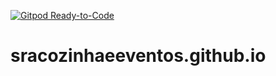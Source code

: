 [![Gitpod Ready-to-Code](https://img.shields.io/badge/Gitpod-Ready--to--Code-blue?logo=gitpod)](https://gitpod.io/#https://github.com/sracozinhaeeventos/sracozinhaeeventos.github.io) 

# sracozinhaeeventos.github.io